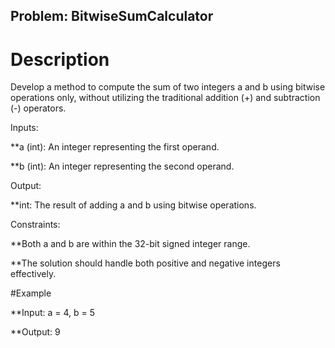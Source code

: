 ## Problem: BitwiseSumCalculator

# Description

Develop a method to compute the sum of two integers a and b using bitwise operations only, without utilizing the traditional addition (+) and subtraction (-) operators.

Inputs:

**a (int): An integer representing the first operand.

**b (int): An integer representing the second operand.


Output:

**int: The result of adding a and b using bitwise operations.



Constraints:

**Both a and b are within the 32-bit signed integer range.

**The solution should handle both positive and negative integers effectively.



#Example

**Input: a = 4, b = 5 

**Output:  9




